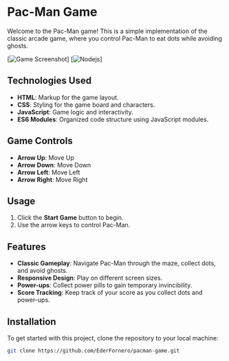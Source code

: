 # Pac-Man Game

Welcome to the Pac-Man game! This is a simple implementation of the classic arcade game, where you control Pac-Man to eat dots while avoiding ghosts. 

[![Game Screenshot]([screenshot.png](https://i.postimg.cc/HxnFv6YB/image.png))]
[![Nodejs](https://img.shields.io/badge/-Nodejs-black?style=flat-square&logo=Node.js)]

## Technologies Used
- **HTML**: Markup for the game layout.
- **CSS**: Styling for the game board and characters.
- **JavaScript**: Game logic and interactivity.
- **ES6 Modules**: Organized code structure using JavaScript modules.

## Game Controls
- **Arrow Up**: Move Up
- **Arrow Down**: Move Down
- **Arrow Left**: Move Left
- **Arrow Right**: Move Right

## Usage
1. Click the **Start Game** button to begin.
2. Use the arrow keys to control Pac-Man.

## Features
- **Classic Gameplay**: Navigate Pac-Man through the maze, collect dots, and avoid ghosts.
- **Responsive Design**: Play on different screen sizes.
- **Power-ups**: Collect power pills to gain temporary invincibility.
- **Score Tracking**: Keep track of your score as you collect dots and power-ups.

## Installation
To get started with this project, clone the repository to your local machine:

```bash
git clone https://github.com/EderFornero/pacman-game.git
